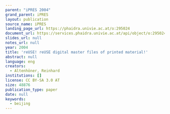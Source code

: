 ```yaml
---
parent: "iPRES 2004"
grand_parent: iPRES
layout: publication
source_name: iPRES
landing_page_url: https://phaidra.univie.ac.at/o:295024
document_url: https://services.phaidra.univie.ac.at/api/object/o:295024/download
slides_url: null
notes_url: null
year: 2004
title: 'reUSE! reUSE digital master files of printed material!'
abstract: null
language: eng
creators:
  - Altenhöner, Reinhard
institutions: []
license: CC BY-SA 3.0 AT
size: 48876
publication_type: paper
date: null
keywords:
  - beijing
---
```


